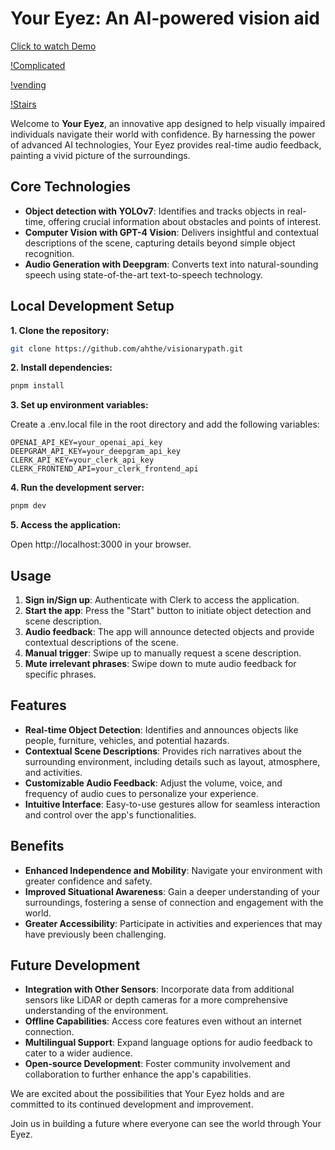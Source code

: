 # Your Eyez: An AI-powered vision aid

[Click to watch Demo](https://youtu.be/1F4wq1y6iRo?feature=shared)

[!Complicated](img/complicated.jpg)

[!vending](img/vending_machine.jpg)

[!Stairs](img/scan_ppl.jpg)

Welcome to **Your Eyez**, an innovative app designed to help visually impaired individuals navigate their world with confidence. By harnessing the power of advanced AI technologies, Your Eyez provides real-time audio feedback, painting a vivid picture of the surroundings.

## Core Technologies

- **Object detection with YOLOv7**: Identifies and tracks objects in real-time, offering crucial information about obstacles and points of interest.
- **Computer Vision with GPT-4 Vision**: Delivers insightful and contextual descriptions of the scene, capturing details beyond simple object recognition.
- **Audio Generation with Deepgram**: Converts text into natural-sounding speech using state-of-the-art text-to-speech technology.

## Local Development Setup

**1. Clone the repository:**

```bash
git clone https://github.com/ahthe/visionarypath.git
```

**2. Install dependencies:**

```bash
pnpm install
```

**3. Set up environment variables:**

Create a .env.local file in the root directory and add the following variables:

```
OPENAI_API_KEY=your_openai_api_key
DEEPGRAM_API_KEY=your_deepgram_api_key
CLERK_API_KEY=your_clerk_api_key
CLERK_FRONTEND_API=your_clerk_frontend_api
```

**4. Run the development server:**

```bash
pnpm dev
```

**5. Access the application:**

Open http://localhost:3000 in your browser.

## Usage

1. **Sign in/Sign up**: Authenticate with Clerk to access the application.
2. **Start the app**: Press the "Start" button to initiate object detection and scene description.
3. **Audio feedback**: The app will announce detected objects and provide contextual descriptions of the scene.
4. **Manual trigger**: Swipe up to manually request a scene description.
5. **Mute irrelevant phrases**: Swipe down to mute audio feedback for specific phrases.

## Features

- **Real-time Object Detection**: Identifies and announces objects like people, furniture, vehicles, and potential hazards.
- **Contextual Scene Descriptions**: Provides rich narratives about the surrounding environment, including details such as layout, atmosphere, and activities.
- **Customizable Audio Feedback**: Adjust the volume, voice, and frequency of audio cues to personalize your experience.
- **Intuitive Interface**: Easy-to-use gestures allow for seamless interaction and control over the app's functionalities.

## Benefits

- **Enhanced Independence and Mobility**: Navigate your environment with greater confidence and safety.
- **Improved Situational Awareness**: Gain a deeper understanding of your surroundings, fostering a sense of connection and engagement with the world.
- **Greater Accessibility**: Participate in activities and experiences that may have previously been challenging.

## Future Development

- **Integration with Other Sensors**: Incorporate data from additional sensors like LiDAR or depth cameras for a more comprehensive understanding of the environment.
- **Offline Capabilities**: Access core features even without an internet connection.
- **Multilingual Support**: Expand language options for audio feedback to cater to a wider audience.
- **Open-source Development**: Foster community involvement and collaboration to further enhance the app's capabilities.

We are excited about the possibilities that Your Eyez holds and are committed to its continued development and improvement.

Join us in building a future where everyone can see the world through Your Eyez.
